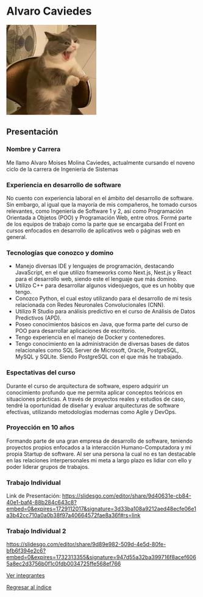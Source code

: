 # Alvaro Caviedes

![Alvaro Caviedes](alvaro.png)

## Presentación

### Nombre y Carrera
Me llamo Alvaro Moises Molina Caviedes, actualmente cursando el noveno ciclo de la carrera de Ingeniería de Sistemas

### Experiencia en desarrollo de software
No cuento con experiencia laboral en el ámbito del desarrollo de software. Sin embargo, al igual que la mayoría de mis compañeros, he tomado cursos relevantes, como Ingeniería de Software 1 y 2, así como Programación Orientada a Objetos (POO) y Programación Web, entre otros. Formé parte de los equipos de trabajo como la parte que se encargaba del Front en cursos enfocados en desarrollo de aplicativos web o páginas web en general.

### Tecnologías que conozco y domino
- Manejo diversas IDE y lenguajes de programación, destacando JavaScript, en el que utilizo frameworks como Next.js, Nest.js y React para el desarrollo web, siendo este el lenguaje que más domino.
- Utilizo C++ para desarrollar algunos videojuegos, que es un hobby que tengo.
- Conozco Python, el cual estoy utilizando para el desarrollo de mi tesis relacionada con Redes Neuronales Convolucionales (CNN).
- Utilizo R Studio para análisis predictivo en el curso de Análisis de Datos Predictivos (APD).
- Poseo conocimientos básicos en Java, que forma parte del curso de POO para desarrollar aplicaciones de escritorio.
- Tengo experiencia en el manejo de Docker y contenedores.
- Tengo conocimiento en la administración de diversas bases de datos relacionales como SQL Server de Microsoft, Oracle, PostgreSQL, MySQL y SQLite. Siendo PostgreSQL con el que más he trabajado.

### Espectativas del curso
Durante el curso de arquitectura de software, espero adquirir un conocimiento profundo que me permita aplicar conceptos teóricos en situaciones prácticas. A través de proyectos reales y estudios de caso, tendré la oportunidad de diseñar y evaluar arquitecturas de software efectivas, utilizando metodologías modernas como Agile y DevOps. 

### Proyección en 10 años
Formando parte de una gran empresa de desarrollo de software, teniendo proyectos propios enfocados a la interacción Humano-Computadora y mi propia Startup de software. Al ser una persona la cual no es tan destacable en las relaciones interpersonales mi meta a largo plazo es lidiar con ello y poder liderar grupos de trabajos.


### Trabajo Individual
Link de Presentación:  https://slidesgo.com/editor/share/9d40631e-cb84-40e1-baf4-88b284c643c8?embed=0&expires=1729112017&signature=3d33ba108a9212aed48ecfe06e1a3b42cc710a0a0b38f97a40664572fae8a36f#rs=link

### Trabajo Individual 2
https://slidesgo.com/editor/share/9d89e982-509d-4e5d-80fe-bfb6f394e2c6?embed=0&expires=1732313355&signature=947d55a32ba399716f8acef6065a8ec2d3756b0f1c0fdb0034725ffe568ef766

[Ver integrantes](../integrantes.md)

[Regresar al índice](../../README.md)

